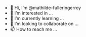 - 👋 Hi, I’m @mathilde-fulleringerroy
- 👀 I’m interested in ...
- 🌱 I’m currently learning ...
- 💞️ I’m looking to collaborate on ...
- 📫 How to reach me ...

<!---
mathilde-fulleringerroy/mathilde-fulleringerroy is a ✨ special ✨ repository because its `README.md` (this file) appears on your GitHub profile.
You can click the Preview link to take a look at your changes.
--->
